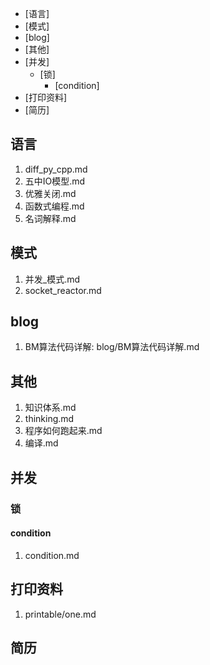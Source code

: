 
<!-- vim-markdown-toc GFM -->

* [语言]
* [模式]
* [blog]
* [其他]
* [并发]
	* [锁]
		* [condition]
* [打印资料]
* [简历]

<!-- vim-markdown-toc -->
## 语言
1. diff_py_cpp.md
2. 五中IO模型.md
3. 优雅关闭.md
4. 函数式编程.md
5. 名词解释.md

## 模式
1. 并发_模式.md
2. socket_reactor.md

## blog
1. BM算法代码详解: blog/BM算法代码详解.md

## 其他
1. 知识体系.md
2. thinking.md
3. 程序如何跑起来.md
4. 编译.md

## 并发
### 锁
#### condition
1. condition.md

## 打印资料
1. printable/one.md
## 简历
